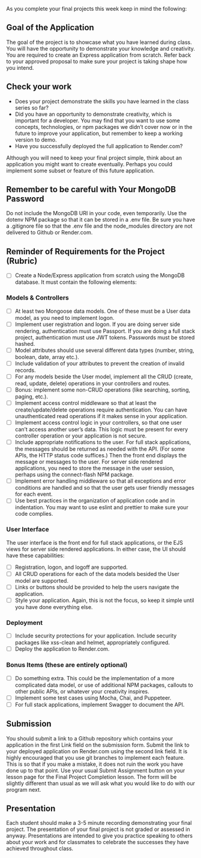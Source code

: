 As you complete your final projects this week keep in mind the following:

## Goal of the Application
The goal of the project is to showcase what you have learned during class. You will have the opportunity to demonstrate your knowledge and creativity. You are required to create an Express application from scratch. Refer back to your approved proposal to make sure your project is taking shape how you intend.

## Check your work
* Does your project demonstrate the skills you have learned in the class series so far?  
* Did you have an opportunity to demonstrate creativity, which is important for a developer.
You may find that you want to use some concepts, technologies, or npm packages we didn’t cover now or in the future to improve your application, but remember to keep a working version to demo.
* Have you successfully deployed the full application to Render.com?

Although you will need to keep your final project simple, think about an application you might want to create eventually. Perhaps you could implement some subset or feature of this future application.

## Remember to be careful with Your MongoDB Password
Do not include the MongoDB URI in your code, even temporarily. Use the dotenv NPM package so that it can be stored in a .env file. Be sure you have a .gitignore file so that the .env file and the node_modules directory are not delivered to Github or Render.com.

## Reminder of Requirements for the Project (Rubric)
 - [ ] Create a Node/Express application from scratch using the MongoDB database. It must contain the following elements: 

### Models & Controllers

 - [ ] At least two Mongoose data models. One of these must be a User data model, as you need to implement logon.
 - [ ] Implement user registration and logon. If you are doing server side rendering, authentication must use Passport. If you are doing a full stack project, authentication must use JWT tokens. Passwords must be stored hashed.
 - [ ] Model attributes should use several different data types (number, string, boolean, date, array etc.).
 - [ ] Include validation of your attributes to prevent the creation of invalid records.
 - [ ] For any models beside the User model, implement all the CRUD (create, read, update, delete) operations in your controllers and routes.
 - [ ] Bonus: implement some non-CRUD operations (like searching, sorting, paging, etc.).
 - [ ] Implement access control middleware so that at least the create/update/delete operations require authentication. You can have unauthenticated read operations if it makes sense in your application.
 - [ ] Implement access control logic in your controllers, so that one user can’t access another user’s data. This logic must be present for every controller operation or your application is not secure.
 - [ ] Include appropriate notifications to the user. For full stack applications, the messages should be returned as needed with the API. (For some APIs, the HTTP status code suffices.) Then the front end displays the message or messages to the user. For server side rendered applications, you need to store the message in the user session, perhaps using the connect-flash NPM package.
 - [ ] Implement error handling middleware so that all exceptions and error conditions are handled and so that the user gets user friendly messages for each event.
 - [ ] Use best practices in the organization of application code and in indentation. You may want to use eslint and prettier to make sure your code complies.

### User Interface

The user interface is the front end for full stack applications, or the EJS views for server side rendered applications. In either case, the UI should have these capabilities:
 - [ ] Registration, logon, and logoff are supported.
 - [ ] All CRUD operations for each of the data models besided the User model are supported.
 - [ ] Links or buttons should be provided to help the users navigate the application.
 - [ ] Style your application. Again, this is not the focus, so keep it simple until you have done everything else.

### Deployment

 - [ ] Include security protections for your application. Include security packages like xss-clean and helmet, appropriately configured.
 - [ ] Deploy the application to Render.com.

### Bonus Items (these are entirely optional)

 - [ ] Do something extra.  This could be the implementation of a more complicated data model, or use of additional NPM packages, callouts to other public APIs, or whatever your creativity inspires.
 - [ ] Implement some test cases using Mocha, Chai, and Puppeteer.
 - [ ] For full stack applications, implement Swagger to document the API.

## Submission

You should submit a link to a Github repository which contains your application in the first Link field on the submission form. Submit the link to your deployed application on Render.com using the second link field.  It is highly encouraged that you use git branches to implement each feature. This is so that if you make a mistake, it does not ruin the work you have done up to that point. Use your usual Submit Assignment button on your lesson page for the Final Project Completion lesson. The form will be slightly different than usual as we will ask what you would like to do with our program next.

## Presentation

Each student should make a 3-5 minute recording demonstrating your final project.  The presentation of your final project is not graded or assessed in anyway.  Presentations are intended to give you practice speaking to others about your work and for classmates to celebrate the successes they have achieved throughout class.
